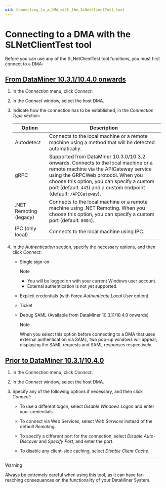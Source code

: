 ```yaml
---
uid: Connecting_to_a_DMA_with_the_SLNetClientTest_tool
---
```


# Connecting to a DMA with the SLNetClientTest tool

Before you can use any of the SLNetClientTest tool functions, you must first connect to a DMA:

## [From DataMiner 10.3.1/10.4.0 onwards](#tab/tabid-1)

1. In the *Connection* menu, click *Connect*.

1. In the *Connect* window, select the host DMA.

1. Indicate how the connection has to be established, in the *Connection Type* section:

   | Option                 | Description    |
   |------------------------|----------------|
   | Autodetect             | Connects to the local machine or a remote machine using a method that will be detected automatically. |
   | gRPC                   | Supported from DataMiner 10.3.0/10.3.2 onwards. Connects to the local machine or a remote machine via the APIGateway service using the GRPCWeb protocol. When you choose this option, you can specify a custom port (default: `443`) and a custom endpoint (default: `/APIGateway`). |
   | .NET Remoting (legacy) | Connects to the local machine or a remote machine using .NET Remoting. When you choose this option, you can specify a custom port (default: `8004`). |
   | IPC (only local)       | Connects to the local machine using IPC. |

1. In the *Authentication* section, specify the necessary options, and then click *Connect*:

   - Single sign-on

     > [!NOTE]
     >
     > - You will be logged on with your current Windows user account.
     > - External authentication is not yet supported.

   - Explicit credentials (with *Force Authenticate Local User* option)

   - Ticket

   - Debug SAML (Available from DataMiner 10.3.11/10.4.0 onwards<!--RN 37370-->)

     > [!NOTE]
     > When you select this option before connecting to a DMA that uses external authentication via SAML, two pop-up windows will appear, displaying the SAML requests and SAML responses respectively.

## [Prior to DataMiner 10.3.1/10.4.0](#tab/tabid-2)

1. In the *Connection* menu, click *Connect*.

1. In the *Connect* window, select the host DMA.

1. Specify any of the following options if necessary, and then click *Connect*:

    - To use a different logon, select *Disable Windows Logon* and enter your credentials.

    - To connect via Web Services, select *Web Services* instead of the default *Remoting*.

    - To specify a different port for the connection, select *Disable Auto-Discover* and *Specify Port*, and enter the port.

    - To disable any client-side caching, select *Disable Client Cache*.

***

> [!WARNING]
> Always be extremely careful when using this tool, as it can have far-reaching consequences on the functionality of your DataMiner System.
